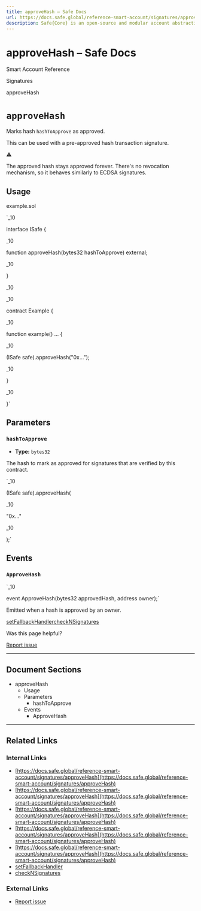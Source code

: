 ```yaml
---
title: approveHash – Safe Docs
url: https://docs.safe.global/reference-smart-account/signatures/approveHash
description: Safe{Core} is an open-source and modular account abstraction stack. Learn about its features and how to use it.
---
```


# approveHash – Safe Docs

Smart Account Reference

Signatures

approveHash

# `approveHash`

Marks hash `hashToApprove` as approved.

This can be used with a pre-approved hash transaction signature.

⚠️

The approved hash stays approved forever. There's no revocation mechanism, so
it behaves similarly to ECDSA signatures.

## Usage



example.sol

`_10

interface ISafe {

_10

function approveHash(bytes32 hashToApprove) external;

_10

}

_10

_10

contract Example {

_10

function example() ... {

_10

(ISafe safe).approveHash("0x...");

_10

}

_10

}`

## Parameters

### `hashToApprove`

- **Type:** `bytes32`

The hash to mark as approved for signatures that are verified by this contract.

`_10

(ISafe safe).approveHash(

_10

"0x..."

_10

);`

## Events

### `ApproveHash`

`_10

event ApproveHash(bytes32 approvedHash, address owner);`

Emitted when a hash is approved by an owner.

[setFallbackHandler](/reference-smart-account/fallback/setFallbackHandler "setFallbackHandler")[checkNSignatures](/reference-smart-account/signatures/checkNSignatures "checkNSignatures")

Was this page helpful?

[Report issue](https://github.com/safe-global/safe-docs/issues/new?assignees=&labels=nextra-feedback&projects=&template=nextra-feedback.yml&title=%5BFeedback%5D+)

---

## Document Sections

- approveHash
  - Usage
  - Parameters
    - hashToApprove
  - Events
    - ApproveHash

---

## Related Links

### Internal Links

- [https://docs.safe.global/reference-smart-account/signatures/approveHash](https://docs.safe.global/reference-smart-account/signatures/approveHash)
- [https://docs.safe.global/reference-smart-account/signatures/approveHash](https://docs.safe.global/reference-smart-account/signatures/approveHash)
- [https://docs.safe.global/reference-smart-account/signatures/approveHash](https://docs.safe.global/reference-smart-account/signatures/approveHash)
- [https://docs.safe.global/reference-smart-account/signatures/approveHash](https://docs.safe.global/reference-smart-account/signatures/approveHash)
- [https://docs.safe.global/reference-smart-account/signatures/approveHash](https://docs.safe.global/reference-smart-account/signatures/approveHash)
- [setFallbackHandler](https://docs.safe.global/reference-smart-account/fallback/setFallbackHandler)
- [checkNSignatures](https://docs.safe.global/reference-smart-account/signatures/checkNSignatures)

### External Links

- [Report issue](https://github.com/safe-global/safe-docs/issues/new?assignees=&labels=nextra-feedback&projects=&template=nextra-feedback.yml&title=%5BFeedback%5D+)
